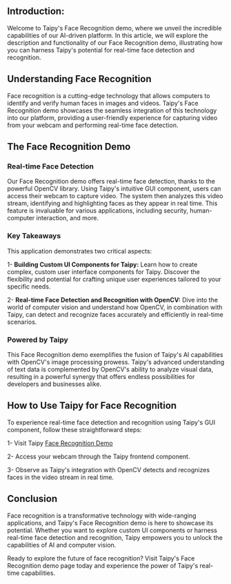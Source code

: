## Introduction:
Welcome to Taipy's Face Recognition demo, where we unveil the incredible capabilities of our AI-driven platform. In this article, we will explore the description and functionality of our Face Recognition demo, illustrating how you can harness Taipy's potential for real-time face detection and recognition.

## Understanding Face Recognition
Face recognition is a cutting-edge technology that allows computers to identify and verify human faces in images and videos. Taipy's Face Recognition demo showcases the seamless integration of this technology into our platform, providing a user-friendly experience for capturing video from your webcam and performing real-time face detection.

## The Face Recognition Demo
### Real-time Face Detection
Our Face Recognition demo offers real-time face detection, thanks to the powerful OpenCV library. Using Taipy's intuitive GUI component, users can access their webcam to capture video. The system then analyzes this video stream, identifying and highlighting faces as they appear in real time. This feature is invaluable for various applications, including security, human-computer interaction, and more.

### Key Takeaways
This application demonstrates two critical aspects:

1- **Building Custom UI Components for Taipy:** Learn how to create complex, custom user interface components for Taipy. Discover the flexibility and potential for crafting unique user experiences tailored to your specific needs.

2- **Real-time Face Detection and Recognition with OpenCV:** Dive into the world of computer vision and understand how OpenCV, in combination with Taipy, can detect and recognize faces accurately and efficiently in real-time scenarios.

### Powered by Taipy
This Face Recognition demo exemplifies the fusion of Taipy's AI capabilities with OpenCV's image processing prowess. Taipy's advanced understanding of text data is complemented by OpenCV's ability to analyze visual data, resulting in a powerful synergy that offers endless possibilities for developers and businesses alike.

## How to Use Taipy for Face Recognition
To experience real-time face detection and recognition using Taipy's GUI component, follow these straightforward steps:

1- Visit Taipy [Face Recognition Demo ](https://face-recognition.taipy.cloud/)

2- Access your webcam through the Taipy frontend component.

3- Observe as Taipy's integration with OpenCV detects and recognizes faces in the video stream in real time.

## Conclusion
Face recognition is a transformative technology with wide-ranging applications, and Taipy's Face Recognition demo is here to showcase its potential. Whether you want to explore custom UI components or harness real-time face detection and recognition, Taipy empowers you to unlock the capabilities of AI and computer vision.

Ready to explore the future of face recognition? Visit Taipy's Face Recognition demo page today and experience the power of Taipy's real-time capabilities.